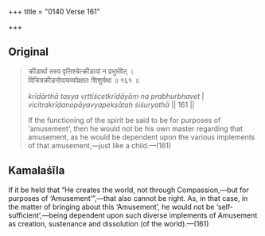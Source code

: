 +++
title = "0140 Verse 161"

+++
## Original 
>
> क्रीडार्था तस्य वृत्तिश्चेत्क्रीडायां न प्रभुर्भवेत् ।  
> विचित्रक्रीडनोपायव्यपेक्षातः शिशुर्यथा ॥ १६१ ॥ 
>
> *krīḍārthā tasya vṛttiścetkrīḍāyāṃ na prabhurbhavet* \|  
> *vicitrakrīḍanopāyavyapekṣātaḥ śiśuryathā* \|\| 161 \|\| 
>
> If the functioning of the spirit be said to be for purposes of ‘amusement’, then he would not be his own master regarding that amusement, as he would be dependent upon the various implements of that amusement,—just like a child.—(161)



## Kamalaśīla

If it be held that “He creates the world, not through Compassion,—but for purposes of ‘Amusement’”,—that also cannot be right. As, in that case, in the matter of bringing about this ‘Amusement’, he would not be ‘self-sufficient’,—being dependent upon such diverse implements of Amusement as creation, sustenance and dissolution (of the world).—(161)


